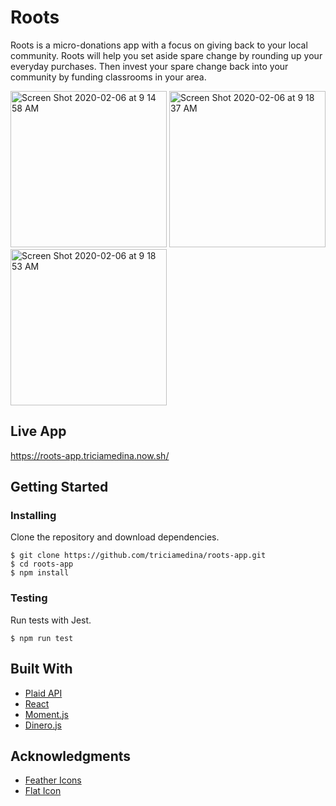 # Roots
Roots is a micro-donations app with a focus on giving back to your local community. Roots will help you set aside spare change by rounding up your everyday purchases. Then invest your spare change back into your community by funding classrooms in your area.

<img width="250" alt="Screen Shot 2020-02-06 at 9 14 58 AM" src="https://user-images.githubusercontent.com/48637126/73962030-97488d80-4905-11ea-94e7-e452ce6d6564.png">

<img width="250" alt="Screen Shot 2020-02-06 at 9 18 37 AM" src="https://user-images.githubusercontent.com/48637126/73962485-73d21280-4906-11ea-878f-5e1e88657b3a.png">

<img width="250" alt="Screen Shot 2020-02-06 at 9 18 53 AM" src="https://user-images.githubusercontent.com/48637126/73962445-5dc45200-4906-11ea-9894-82c4fc7e9a35.png">

## Live App
https://roots-app.triciamedina.now.sh/

## Getting Started

### Installing

Clone the repository and download dependencies.

```
$ git clone https://github.com/triciamedina/roots-app.git
$ cd roots-app
$ npm install
```

### Testing

Run tests with Jest.

```
$ npm run test
```

## Built With
- [Plaid API](https://plaid.com/docs/)
- [React](https://reactjs.org/)
- [Moment.js](https://momentjs.com/)
- [Dinero.js](https://sarahdayan.github.io/dinero.js/)

## Acknowledgments
- [Feather Icons](https://feathericons.com/)
- [Flat Icon](https://www.flaticon.com/home)
